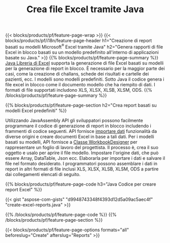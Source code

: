 ﻿---
title: Crea file Excel tramite Java
url: /it/java/assembly/
description: Genera fogli di lavoro Microsoft Excel da un foglio modello utilizzando la libreria di fogli di lavoro Java
---
{{< blocks/products/pf/feature-page-wrap >}}
{{< blocks/products/pf/i18n/feature-page-header h1="Creazione di report basati su modelli Microsoft<sup>&reg;</sup> Excel tramite Java" h2="Genera rapporti di file Excel in blocco basati su un modello predefinito all\'interno di applicazioni basate su Java." >}}
{{% blocks/products/pf/feature-page-summary %}}
[Java Libreria di Excel](/cells/java/) supporta la generazione di file Excel basati su modelli per la generazione di report in blocco. È necessario per la maggior parte dei casi, come la creazione di challans, schede dei risultati e cartelle dei pazienti, ecc. I modelli sono modelli predefiniti. Sotto Java il codice genera i file excel in blocco come il documento modello che ha riempito di dati. I formati di file supportati includono XLS, XLSX, XLSB, XLSM, ODS.
{{% /blocks/products/pf/feature-page-summary %}}

{{% blocks/products/pf/feature-page-section h2="Crea report basati su modelli Excel predefiniti" %}}

Utilizzando JavaAssembly API gli sviluppatori possono facilmente programmare il codice di generazione di report in blocco includendo i frammenti di codice seguenti. API fornisce [importare dati](https://docs.aspose.com/cells/java/import-and-export-data/) funzionalità da diverse origini e creare documenti Excel in base a tali dati. Per i modelli basati su modelli, API fornisce a [Classe WorkbookDesigner](https://reference.aspose.com/cells/java/com.aspose.cells/WorkbookDesigner) per rappresentare un foglio di lavoro del progettista. Il processo è, crea il suo oggetto e usalo per aprire il file modello. Impostare l'origine dati, che può essere Array, DataTable, Json ecc. Elaborarla per importare i dati e salvare il file nel formato desiderato. I programmatori possono assemblare i dati in report in altri formati di file inclusi XLS, XLSX, XLSB, XLSM, ODS a partire dai collegamenti elencati di seguito.



{{% blocks/products/pf/feature-page-code h3="Java Codice per creare report Excel" %}}

{{< gist "aspose-com-gists" "d9948743348f4393d12d5a09ac5aec4f" "create-excel-reports.java" >}}

{{% /blocks/products/pf/feature-page-code %}}
{{% /blocks/products/pf/feature-page-section %}}

{{< blocks/products/pf/feature-page-options formats="all" beforeslug="Create" afterslug="Reports" >}}